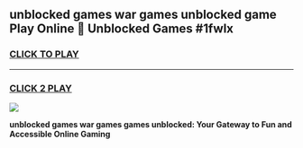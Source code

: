 
## unblocked games war games unblocked game Play Online 👋 Unblocked Games #1fwlx
<h3>
<a href="https://premium.freeplayer.one?title=unblocked_games_war_games&ref=21F">CLICK TO PLAY</a></h3>
<hr>

<h3>
<a href="https://premium.freeplayer.one?title=unblocked_games_war_games&ref=21F">CLICK 2 PLAY</a>
  
</h3>

<a href="https://premium.freeplayer.one?title=unblocked_games_war_games&ref=21F/"><img src="https://clearcache.store/games.png"></a>


**unblocked games war games games unblocked: Your Gateway to Fun and Accessible Online Gaming**
